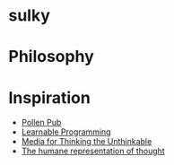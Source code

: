 # sulky

# Philosophy 

# Inspiration 

* [Pollen Pub](http://pollenpub.com/)
* [Learnable Programming](http://worrydream.com/#!/LearnableProgramming)
* [Media for Thinking the Unthinkable](http://worrydream.com/#!/MediaForThinkingTheUnthinkable)
* [The humane representation of thought](http://worrydream.com/#!/TheHumaneRepresentationOfThoughtTalk)
